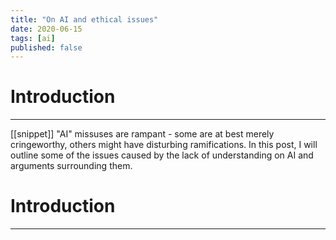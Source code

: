 ```yaml
---
title: "On AI and ethical issues"
date: 2020-06-15
tags: [ai]
published: false
---
```


# Introduction
---

[[snippet]]
"AI" missuses are rampant - some are at best merely cringeworthy, others might have disturbing ramifications. In this post, I will outline some of the issues caused by the lack of understanding on AI and arguments surrounding them.



# Introduction
---
